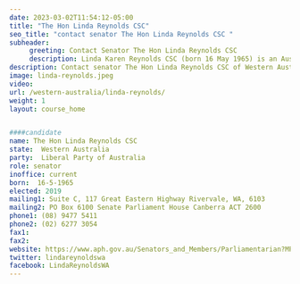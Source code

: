 ```yaml
---
date: 2023-03-02T11:54:12-05:00
title: "The Hon Linda Reynolds CSC"
seo_title: "contact senator The Hon Linda Reynolds CSC "
subheader:
     greeting: Contact Senator The Hon Linda Reynolds CSC
     description: Linda Karen Reynolds CSC (born 16 May 1965) is an Australian politician. She is a member of the Liberal Party and has served as a Senator for Western Australia since 2014. She held senior ministerial office as a cabinet minister in the Morrison government from 2019 to 2022.
description: Contact senator The Hon Linda Reynolds CSC of Western Australia. Contact information for The Hon Linda Reynolds CSC includes email address, phone number, and mailing address.
image: linda-reynolds.jpeg
video:
url: /western-australia/linda-reynolds/
weight: 1
layout: course_home


####candidate
name: The Hon Linda Reynolds CSC
state:	Western Australia
party:	Liberal Party of Australia
role: senator
inoffice: current
born:  16-5-1965
elected: 2019
mailing1: Suite C, 117 Great Eastern Highway Rivervale, WA, 6103
mailing2: PO Box 6100 Senate Parliament House Canberra ACT 2600
phone1:	(08) 9477 5411
phone2: (02) 6277 3054
fax1:
fax2:
website: https://www.aph.gov.au/Senators_and_Members/Parliamentarian?MPID=250216
twitter: lindareynoldswa
facebook: LindaReynoldsWA
---
```

